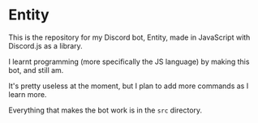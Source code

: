 # Entity
This is the repository for my Discord bot, Entity, made in JavaScript with Discord.js as a library.

I learnt programming (more specifically the JS language) by making this bot, and still am.

It's pretty useless at the moment, but I plan to add more commands as I learn more.

Everything that makes the bot work is in the `src` directory.